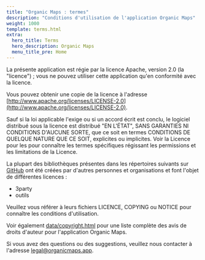 ```yaml
---
title: "Organic Maps : termes"
description: "Conditions d'utilisation de l'application Organic Maps"
weight: 1000
template: terms.html
extra:
  hero_title: Terms
  hero_description: Organic Maps 
  menu_title_pre: Home
---
```


La présente application est régie par la licence Apache, version 2.0 (la "licence") ;
vous ne pouvez utiliser cette application qu'en conformité avec la licence.

Vous pouvez obtenir une copie de la licence à l'adresse [http://www.apache.org/licenses/LICENSE-2.0](http://www.apache.org/licenses/LICENSE-2.0).

Sauf si la loi applicable l'exige ou si un accord écrit est conclu, le logiciel distribué sous la
licence est distribué "EN L'ÉTAT", SANS GARANTIES NI CONDITIONS D'AUCUNE SORTE, que ce soit en termes
CONDITIONS DE QUELQUE NATURE QUE CE SOIT, explicites ou implicites. Voir la Licence pour les
pour connaître les termes spécifiques régissant les permissions et les limitations de la Licence.

La plupart des bibliothèques présentes dans les répertoires suivants sur [GitHub](https://github.com/organicmaps/organicmaps)
ont été créées par d'autres personnes et organisations et font l'objet de différentes licences :

- 3party
- outils

Veuillez vous référer à leurs fichiers LICENCE, COPYING ou NOTICE pour connaître les conditions d'utilisation.

Voir également [data/copyright.html](https://htmlpreview.github.io/?https://github.com/organicmaps/organicmaps/master/data/copyright.html)
pour une liste complète des avis de droits d'auteur pour l'application Organic Maps.

Si vous avez des questions ou des suggestions, veuillez nous contacter à l'adresse [legal@organicmaps.app](mailto:legal@organicmaps.app).
